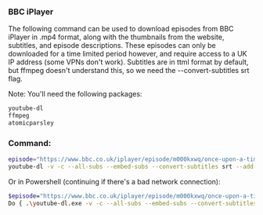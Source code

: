### BBC iPlayer
The following command can be used to download episodes from BBC iPlayer in .mp4 format, along with the thumbnails from
the website, subtitles, and episode descriptions. These episodes can only be downloaded for a time limited period
however, and require access to a UK IP address (some VPNs don't work).
Subtitles are in ttml format by default, but ffmpeg doesn't understand this, so we need the --convert-subtitles srt flag.

Note: You'll need the following packages:
```sh
youtube-dl
ffmpeg
atomicparsley
```

### Command:
```sh
episode="https://www.bbc.co.uk/iplayer/episode/m000kxwq/once-upon-a-time-in-iraq-series-1-1-war"
youtube-dl -v -c --all-subs --embed-subs --convert-subtitles srt --add-metadata --embed-thumbnail "$episode"
```

Or in Powershell (continuing if there's a bad network connection):
```sh
$episode="https://www.bbc.co.uk/iplayer/episode/m000kxwq/once-upon-a-time-in-iraq-series-1-1-war"
Do { .\youtube-dl.exe -v -c --all-subs --embed-subs --convert-subtitles srt --add-metadata --embed-thumbnail "$episode" } until ($?)
```
